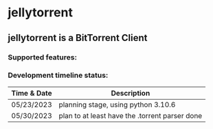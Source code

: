 # jellytorrent

## jellytorrent is a BitTorrent Client

### Supported features:



### Development timeline status:<br>
| Time & Date | Description |
| --- | --- |
| 05/23/2023 | planning stage, using python 3.10.6 |
| 05/30/2023 | plan to at least have the .torrent parser done |


